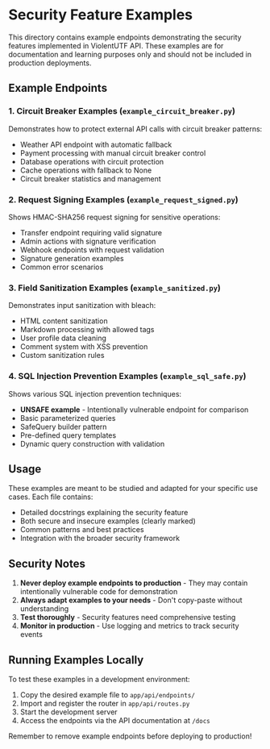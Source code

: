 # Security Feature Examples

This directory contains example endpoints demonstrating the security features implemented in ViolentUTF API. These examples are for documentation and learning purposes only and should not be included in production deployments.

## Example Endpoints

### 1. Circuit Breaker Examples (`example_circuit_breaker.py`)
Demonstrates how to protect external API calls with circuit breaker patterns:
- Weather API endpoint with automatic fallback
- Payment processing with manual circuit breaker control
- Database operations with circuit protection
- Cache operations with fallback to None
- Circuit breaker statistics and management

### 2. Request Signing Examples (`example_request_signed.py`)
Shows HMAC-SHA256 request signing for sensitive operations:
- Transfer endpoint requiring valid signature
- Admin actions with signature verification
- Webhook endpoints with request validation
- Signature generation examples
- Common error scenarios

### 3. Field Sanitization Examples (`example_sanitized.py`)
Demonstrates input sanitization with bleach:
- HTML content sanitization
- Markdown processing with allowed tags
- User profile data cleaning
- Comment system with XSS prevention
- Custom sanitization rules

### 4. SQL Injection Prevention Examples (`example_sql_safe.py`)
Shows various SQL injection prevention techniques:
- **UNSAFE example** - Intentionally vulnerable endpoint for comparison
- Basic parameterized queries
- SafeQuery builder pattern
- Pre-defined query templates
- Dynamic query construction with validation

## Usage

These examples are meant to be studied and adapted for your specific use cases. Each file contains:
- Detailed docstrings explaining the security feature
- Both secure and insecure examples (clearly marked)
- Common patterns and best practices
- Integration with the broader security framework

## Security Notes

1. **Never deploy example endpoints to production** - They may contain intentionally vulnerable code for demonstration
2. **Always adapt examples to your needs** - Don't copy-paste without understanding
3. **Test thoroughly** - Security features need comprehensive testing
4. **Monitor in production** - Use logging and metrics to track security events

## Running Examples Locally

To test these examples in a development environment:

1. Copy the desired example file to `app/api/endpoints/`
2. Import and register the router in `app/api/routes.py`
3. Start the development server
4. Access the endpoints via the API documentation at `/docs`

Remember to remove example endpoints before deploying to production!
